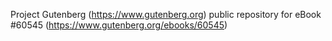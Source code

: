 Project Gutenberg (https://www.gutenberg.org) public repository for eBook #60545 (https://www.gutenberg.org/ebooks/60545)
